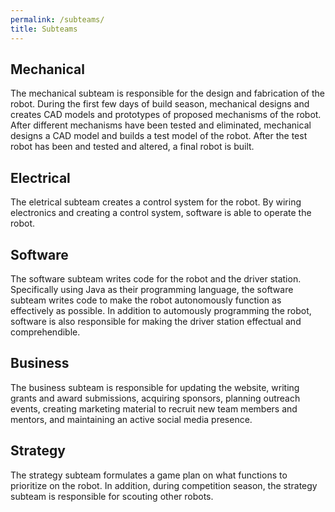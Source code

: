 ```yaml
---
permalink: /subteams/
title: Subteams
---
```


## Mechanical

The mechanical subteam is responsible for the design and fabrication of the robot. During the first few days of build 
season, mechanical designs and creates CAD models and prototypes of proposed mechanisms of the robot. After different 
mechanisms have been tested and eliminated, mechanical designs a CAD model and builds a test model of the robot. After the 
test robot has been and tested and altered, a final robot is built.


## Electrical

The eletrical subteam creates a control system for the robot. By wiring electronics and creating a control system, software
is able to operate the robot.


## Software

The software subteam writes code for the robot and the driver station. Specifically using Java as their programming language, the 
software subteam writes code to make the robot autonomously function as effectively as possible. In addition to automously 
programming the robot, software is also responsible for making the driver station effectual and comprehendible.


## Business

The business subteam is responsible for updating the website, writing grants and award submissions, acquiring sponsors, 
planning outreach events, creating marketing material to recruit new team members and mentors, and maintaining an active social
media presence.


## Strategy

The strategy subteam formulates a game plan on what functions to prioritize on the robot. In addition, during competition season,
the strategy subteam is responsible for scouting other robots.
